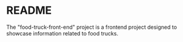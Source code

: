 # README

The "food-truck-front-end" project is a frontend project designed to showcase information related to food trucks.
